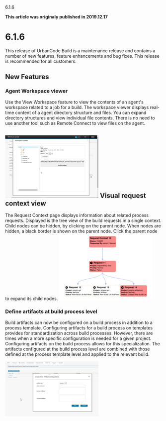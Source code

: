 





6.1.6

**This article was originaly published in 2019.12.17**


6.1.6
=====




This release of UrbanCode Build is a maintenance release and contains a number of new features, feature enhancements and bug fixes. This release is recommended for all customers. 

New Features
------------


### Agent Workspace viewer


Use the View Workspace feature to view the contents of an agent's workspace related to a job for a build. The workspace viewer displays real-time content of a agent directory structure and files. You can expand directory structures and view individual file contents. There is no need to use another tool such as Remote Connect to view files on the agent. 

[![](agent_viewfile-300x203.png)](agent_viewfile.png)
Visual request context view
---------------------------



The Request Context page displays information about related process requests. Displayed is the tree view of the build requests in a single context. Child nodes can be hidden, by clicking on the parent node. When nodes are hidden, a black border is shown on the parent node. Click the parent node to expand its child nodes.
![](visual_context-300x214.png)



### Define artifacts at build process level



Build artifacts can now be configured on a build process in addition to a process template. Configuring artifacts for a build process on templates provides for standardization across build processes. However, there are times when a more specific configuration is needed for a given project. Configuring artifacts on the build process allows for this specialization. The artifacts configured at the build process level are combined with those defined at the process template level and applied to the relevant build.

![](newartifactconfig-300x177.png)







